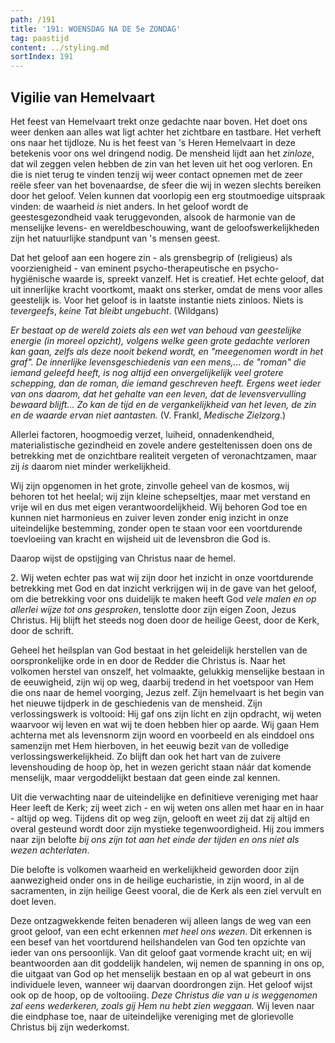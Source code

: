 ```yaml
---
path: /191
title: '191: WOENSDAG NA DE 5e ZONDAG'
tag: paastijd
content: ../styling.md
sortIndex: 191
---
```


## Vigilie van Hemelvaart

Het feest van Hemelvaart trekt onze gedachte naar boven. Het doet ons weer denken aan alles wat ligt achter het zichtbare en tastbare. Het verheft ons naar het tijdloze. Nu is het feest van 's Heren Hemelvaart in deze betekenis voor ons wel dringend nodig. De mensheid lijdt aan het _zinloze_, dat wil zeggen velen hebben de zin van het leven uit het oog verloren. En die is niet terug te vinden tenzij wij weer contact opnemen met de zeer reële sfeer van het bovenaardse, de sfeer die wij in wezen slechts bereiken door het geloof. Velen kunnen dat voorlopig een erg stoutmoedige uitspraak vinden: de waarheid _is_ niet anders. In het geloof wordt de geestesgezondheid vaak teruggevonden, alsook de harmonie van de menselijke levens- en wereldbeschouwing, want de geloofswerkelijkheden zijn het natuurlijke standpunt van 's mensen geest.

Dat het geloof aan een hogere zin - als grensbegrip of (religieus) als voorzienigheid - van eminent psycho-therapeutische en psycho-hygiënische waarde is, spreekt vanzelf. Het is creatief. Het echte geloof, dat uit innerlijke kracht voortkomt, maakt ons sterker, omdat de mens voor alles geestelijk is. Voor het geloof is in laatste instantie niets zinloos. Niets is _tevergeefs_, _keine Tat bleibt ungebucht_. (Wildgans)

_Er bestaat op de wereld zoiets als een wet van behoud van geestelijke energie (in moreel opzicht), volgens welke geen grote gedachte verloren kan gaan, zelfs als deze nooit bekend wordt, en "meegenomen wordt in het graf". De innerlijke levensgeschiedenis van een mens,... de "roman" die iemand geleefd heeft, is nog altijd een onvergelijkelijk veel grotere schepping, dan de roman, die iemand geschreven heeft. Ergens weet ieder van ons daarom, dat het gehalte van een leven, dat de levensvervulling bewaard blijft... Zo kan de tijd en de vergankelijkheid van het leven, de zin en de waarde ervan niet aantasten._ (V. Frankl, _Medische Zielzorg_.)

Allerlei factoren, hoogmoedig verzet, luiheid, onnadenkendheid, materialistische gezindheid en zovele andere gesteltenissen doen ons de betrekking met de onzichtbare realiteit vergeten of veronachtzamen, maar zij _is_ daarom niet minder werkelijkheid.

Wij zijn opgenomen in het grote, zinvolle geheel van de kosmos, wij behoren tot het heelal; wij zijn kleine schepseltjes, maar met verstand en vrije wil en dus met eigen verantwoordelijkheid. Wij behoren God toe en kunnen niet harmonieus en zuiver leven zonder enig inzicht in onze uiteindelijke bestemming, zonder open te staan voor een voortdurende toevloeiing van kracht en wijsheid uit de levensbron die God is.

Daarop wijst de opstijging van Christus naar de hemel.

2\. Wij weten echter pas wat wij zijn door het inzicht in onze voortdurende betrekking met God en dat inzicht verkrijgen wij in de gave van het geloof, om die betrekking voor ons duidelijk te maken heeft God _vele malen en op allerlei wijze tot ons gesproken_, tenslotte door zijn eigen Zoon, Jezus Christus. Hij blijft het steeds nog doen door de heilige Geest, door de Kerk, door de schrift.

Geheel het heilsplan van God bestaat in het geleidelijk herstellen van de oorspronkelijke orde in en door de Redder die Christus is. Naar het volkomen herstel van onszelf, het volmaakte, gelukkig menselijke bestaan in de eeuwigheid, zijn wij op weg, daarbij tredend in het voetspoor van Hem die ons naar de hemel voorging, Jezus zelf. Zijn hemelvaart is het begin van het nieuwe tijdperk in de geschiedenis van de mensheid. Zijn verlossingswerk is voltooid: Hij gaf ons zijn licht en zijn opdracht, wij weten waarvoor wij leven en wat wij te doen hebben hier op aarde. Wij gaan Hem achterna met als levensnorm zijn woord en voorbeeld en als einddoel ons samenzijn met Hem hierboven, in het eeuwig bezit van de volledige verlossingswerkelijkheid. Zo blijft dan ook het hart van de zuivere levenshouding de hoop òp, het in wezen gericht staan náár dat komende menselijk, maar vergoddelijkt bestaan dat geen einde zal kennen.

Uit die verwachting naar de uiteindelijke en definitieve vereniging met haar Heer leeft de Kerk; zij weet zich - en wij weten ons allen met haar en in haar - altijd op weg. Tijdens dit op weg zijn, gelooft en weet zij dat zij altijd en overal gesteund wordt door zijn mystieke tegenwoordigheid. Hij zou immers naar zijn belofte _bij ons zijn tot aan het einde der tijden en ons niet als wezen achterlaten_.

Die belofte is volkomen waarheid en werkelijkheid geworden door zijn aanwezigheid onder ons in de heilige eucharistie, in zijn woord, in al de sacramenten, in zijn heilige Geest vooral, die de Kerk als een ziel vervult en doet leven.

Deze ontzagwekkende feiten benaderen wij alleen langs de weg van een groot geloof, van een echt erkennen _met heel ons wezen_. Dit erkennen is een besef van het voortdurend heilshandelen van God ten opzichte van ieder van ons persoonlijk. Van dit geloof gaat vormende kracht uit; en wij beantwoorden aan dit goddelijk handelen, wij nemen de spanning in ons op, die uitgaat van God op het menselijk bestaan en op al wat gebeurt in ons individuele leven, wanneer wij daarvan doordrongen zijn. Het geloof wijst ook op de hoop, op de voltooiing. _Deze Christus die van u is weggenomen zal eens wederkeren, zoals gij Hem nu hebt zien weggaan._ Wij leven naar die eindphase toe, naar de uiteindelijke vereniging met de glorievolle Christus bij zijn wederkomst.
